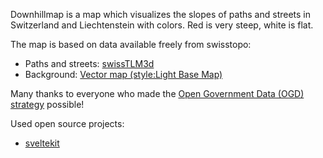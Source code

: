 Downhillmap is a map which visualizes the slopes of paths and streets in Switzerland and Liechtenstein with colors. Red is very steep, white is flat.

The map is based on data available freely from swisstopo: 
- Paths and streets: [swissTLM3d](https://www.swisstopo.admin.ch/en/geodata/landscape/tlm3d.html)
- Background: [Vector map (style:Light Base Map)](https://www.geo.admin.ch/en/geo-services/geo-services/portrayal-services-web-mapping/vector_tiles_service.html)

Many thanks to everyone who made the [Open Government Data (OGD) strategy](https://www.swisstopo.admin.ch/en/swisstopo/free-geodata.html) possible!

Used open source projects:
- [sveltekit](https://kit.svelte.dev/)
